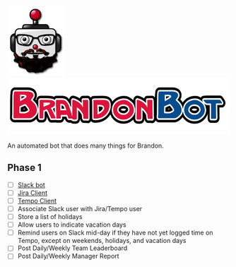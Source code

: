 <a href="https://github.com/demosdemon/brandon-bot">
  <img src="/share/avatar/head.svg" alt="Brandon-Bot" title="Brandon-Bot" width="128px" />
  <img src="/share/avatar/name.svg" alt="Brandon-Bot" title="Brandon-Bot" height="128px" />
</a>

An automated bot that does many things for Brandon. 

## Phase 1
- [ ] [Slack bot][1]
- [ ] [Jira Client][2]
- [ ] [Tempo Client][3]
- [ ] Associate Slack user with Jira/Tempo user
- [ ] Store a list of holidays
- [ ] Allow users to indicate vacation days
- [ ] Remind users on Slack mid-day if they have not yet logged time on Tempo, except on weekends, holidays, and vacation days
- [ ] Post Daily/Weekly Team Leaderboard
- [ ] Post Daily/Weekly Manager Report

[1]: https://api.slack.com/
[2]: https://developer.atlassian.com/cloud/jira/platform/rest/
[3]: https://tempo-io.github.io/tempo-api-docs/
